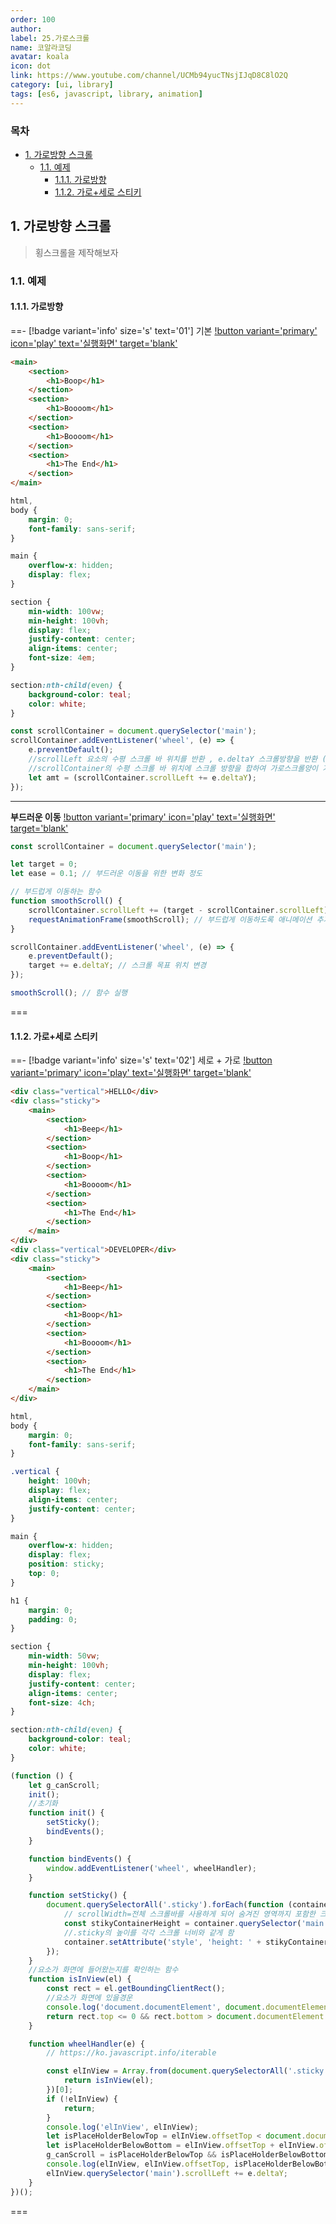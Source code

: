 ```yaml
---
order: 100
author:
label: 25.가로스크롤
name: 코알라코딩
avatar: koala
icon: dot
link: https://www.youtube.com/channel/UCMb94yucTNsjIJqD8C8lO2Q
category: [ui, library]
tags: [es6, javascript, library, animation]
---
```


### 목차 <!-- omit in toc -->

- [1. 가로방향 스크롤](#1-가로방향-스크롤)
	- [1.1. 예제](#11-예제)
		- [1.1.1. 가로방향](#111-가로방향)
		- [1.1.2. 가로+세로 스티키](#112-가로세로-스티키)

## 1. 가로방향 스크롤

> 횡스크롤을 제작해보자

### 1.1. 예제

#### 1.1.1. 가로방향

==- [!badge variant='info' size='s' text='01'] 기본
[!button variant='primary' icon='play' text='실행화면' target='blank'](https://qwerewqwerew.github.io/source/js/ui/horizontal/01.html)

```html #
<main>
	<section>
		<h1>Boop</h1>
	</section>
	<section>
		<h1>Boooom</h1>
	</section>
	<section>
		<h1>Boooom</h1>
	</section>
	<section>
		<h1>The End</h1>
	</section>
</main>
```

```css #
html,
body {
	margin: 0;
	font-family: sans-serif;
}

main {
	overflow-x: hidden;
	display: flex;
}

section {
	min-width: 100vw;
	min-height: 100vh;
	display: flex;
	justify-content: center;
	align-items: center;
	font-size: 4em;
}

section:nth-child(even) {
	background-color: teal;
	color: white;
}
```

```js #
const scrollContainer = document.querySelector('main');
scrollContainer.addEventListener('wheel', (e) => {
	e.preventDefault();
	//scrollLeft 요소의 수평 스크롤 바 위치를 반환 , e.deltaY 스크롤방향을 반환 (우측:100,좌측:-100)
	//scrollContainer의 수평 스크롤 바 위치에 스크롤 방향을 합하여 가로스크롤양이 가산되며 이동한다.
	let amt = (scrollContainer.scrollLeft += e.deltaY);
});
```

---

**부드러운 이동**
[!button variant='primary' icon='play' text='실행화면' target='blank'](https://qwerewqwerew.github.io/source/js/ui/horizontal/02.html)

```js #
const scrollContainer = document.querySelector('main');

let target = 0;
let ease = 0.1; // 부드러운 이동을 위한 변화 정도

// 부드럽게 이동하는 함수
function smoothScroll() {
	scrollContainer.scrollLeft += (target - scrollContainer.scrollLeft) * ease;
	requestAnimationFrame(smoothScroll); // 부드럽게 이동하도록 애니메이션 추가
}

scrollContainer.addEventListener('wheel', (e) => {
	e.preventDefault();
	target += e.deltaY; // 스크롤 목표 위치 변경
});

smoothScroll(); // 함수 실행
```

===

#### 1.1.2. 가로+세로 스티키

==- [!badge variant='info' size='s' text='02'] 세로 + 가로
[!button variant='primary' icon='play' text='실행화면' target='blank'](https://qwerewqwerew.github.io/source/js/ui/horizontal/03.html)

```html #
<div class="vertical">HELLO</div>
<div class="sticky">
	<main>
		<section>
			<h1>Beep</h1>
		</section>
		<section>
			<h1>Boop</h1>
		</section>
		<section>
			<h1>Boooom</h1>
		</section>
		<section>
			<h1>The End</h1>
		</section>
	</main>
</div>
<div class="vertical">DEVELOPER</div>
<div class="sticky">
	<main>
		<section>
			<h1>Beep</h1>
		</section>
		<section>
			<h1>Boop</h1>
		</section>
		<section>
			<h1>Boooom</h1>
		</section>
		<section>
			<h1>The End</h1>
		</section>
	</main>
</div>
```

```css #
html,
body {
	margin: 0;
	font-family: sans-serif;
}

.vertical {
	height: 100vh;
	display: flex;
	align-items: center;
	justify-content: center;
}

main {
	overflow-x: hidden;
	display: flex;
	position: sticky;
	top: 0;
}

h1 {
	margin: 0;
	padding: 0;
}

section {
	min-width: 50vw;
	min-height: 100vh;
	display: flex;
	justify-content: center;
	align-items: center;
	font-size: 4ch;
}

section:nth-child(even) {
	background-color: teal;
	color: white;
}
```

```js #
(function () {
	let g_canScroll;
	init();
	//초기화
	function init() {
		setSticky();
		bindEvents();
	}

	function bindEvents() {
		window.addEventListener('wheel', wheelHandler);
	}

	function setSticky() {
		document.querySelectorAll('.sticky').forEach(function (container) {
			// scrollWidth=전체 스크롤바를 사용하게 되어 숨겨진 영역까지 포함한 크기를 리턴
			const stikyContainerHeight = container.querySelector('main').scrollWidth;
			//.sticky의 높이를 각각 스크롤 너비와 같게 함
			container.setAttribute('style', 'height: ' + stikyContainerHeight + 'px');
		});
	}
	//요소가 화면에 들어왔는지를 확인하는 함수
	function isInView(el) {
		const rect = el.getBoundingClientRect();
		//요소가 화면에 있을경운
		console.log('document.documentElement', document.documentElement);
		return rect.top <= 0 && rect.bottom > document.documentElement.clientHeight;
	}

	function wheelHandler(e) {
		// https://ko.javascript.info/iterable

		const elInView = Array.from(document.querySelectorAll('.sticky')).filter(function (el) {
			return isInView(el);
		})[0];
		if (!elInView) {
			return;
		}
		console.log('elInView', elInView);
		let isPlaceHolderBelowTop = elInView.offsetTop < document.documentElement.scrollTop; //.sticky-container의 상단좌표를 스크롤보다 작은지 비교
		let isPlaceHolderBelowBottom = elInView.offsetTop + elInView.offsetHeight > document.documentElement.scrollTop; //.sticky-container 탑과 높이를 합하고(길이) 스크롤양보다 큰지비교
		g_canScroll = isPlaceHolderBelowTop && isPlaceHolderBelowBottom; //true 는 보이는 상태
		console.log(elInView, elInView.offsetTop, isPlaceHolderBelowBottom);
		elInView.querySelector('main').scrollLeft += e.deltaY;
	}
})();
```

===
